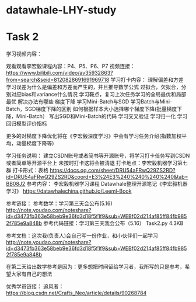 # datawhale-LHY-study

# Task 2

学习视频内容：

观看观看李宏毅课程内容：P4、P5、P6、P7
视频连接：
https://www.bilibili.com/video/av35932863?from=search&seid=8120828691691969718
学习打卡内容：
理解偏差和方差
学习误差为什么是偏差和方差而产生的，并且推导数学公式
过拟合，欠拟合，分别对应bias和variance什么情况
学习鞍点，复习上次任务学习的全局最优和局部最优
解决办法有哪些
梯度下降
学习Mini-Batch与SGD
学习Batch与Mini-Batch，SGD梯度下降的区别
如何根据样本大小选择哪个梯度下降(批量梯度下降，Mini-Batch）
写出SGD和Mini-Batch的代码
学习交叉验证
学习归一化 
学习回归模型评价指标
 
更多的对梯度下降优化将在《李宏毅深度学习》中会有学习任务介绍(指数加权平均，动量梯度下降等)

学习任务说明：
 建立CSDN账号或者简书等开源账号，将学习打卡任务写到CSDN或者简单等开源平台上
未按时打卡这将会被清退
打卡地点：李宏毅机器学习第七群
打卡形式：表格
https://docs.qq.com/sheet/DRU54aFRwQ29ZS2RD?id=DRU54aFRwQ29ZS2RD&coord=E3%24E3%240%240%240%240&tab=BB08J2
参考内容：
李宏毅机器学习课程
Datawhale整理开源笔记《李宏毅机器学习》
https://datawhalechina.github.io/Leeml-Book

参考链接：
参考数学：学习第三天会公布(5.16)
http://note.youdao.com/noteshare?id=d3473fb363e58beb9e36fd3d18f5f1f9&sub=WEBf02d214af85ff84fb9852f785e9a848b
参考代码链接：学习第三天我会公布（5.16）
Task2.py
4.3KB

参考文档：这次我(负责人)会自己写一份作业，和小伙伴们一起学习
http://note.youdao.com/noteshare?id=d3473fb363e58beb9e36fd3d18f5f1f9&sub=WEBf02d214af85ff84fb9852f785e9a848b

在第二天给出数学参考是因为：更多想把时间留给学习者，我所写的只是参考，希望大家有自己的想法

优秀学员链接：
追风者：https://blog.csdn.net/Crafts_Neo/article/details/90268784
